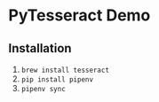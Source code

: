 # PyTesseract Demo

## Installation

1. `brew install tesseract`
2. `pip install pipenv`
3. `pipenv sync`
